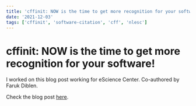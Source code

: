 ```yaml
---
title: 'cffinit: NOW is the time to get more recognition for your software!'
date: '2021-12-03'
tags: ['cffinit', 'software-citation', 'cff', 'nlesc']
---
```


# cffinit: NOW is the time to get more recognition for your software!

I worked on this blog post working for eScience Center.
Co-authored by Faruk Diblen.

Check the blog post [here](https://blog.esciencecenter.nl/cffinit-now-is-the-time-to-get-more-recognition-for-your-software-e2e6ef617f8e).
